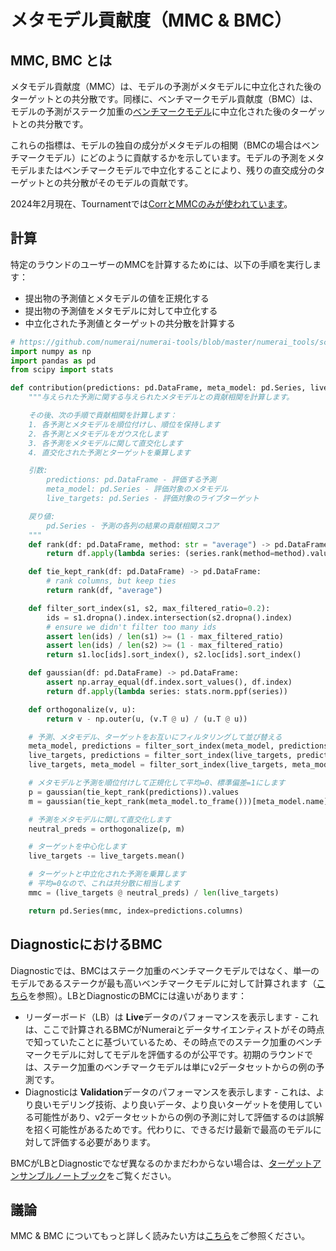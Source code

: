 # メタモデル貢献度（MMC & BMC）

## MMC, BMC とは

メタモデル貢献度（MMC）は、モデルの予測がメタモデルに中立化された後のターゲットとの共分散です。同様に、ベンチマークモデル貢献度（BMC）は、モデルの予測がステーク加重の[ベンチマークモデル](https://numer.ai/~benchmark_models)に中立化された後のターゲットとの共分散です。

これらの指標は、モデルの独自の成分がメタモデルの相関（BMCの場合はベンチマークモデル）にどのように貢献するかを示しています。モデルの予測をメタモデルまたはベンチマークモデルで中立化することにより、残りの直交成分のターゲットとの共分散がそのモデルの貢献です。

2024年2月現在、Tournamentでは[CorrとMMCのみが使われています](https://forum.numer.ai/t/changing-scoring-payouts-again-to-mmc-only/6794)。

## 計算

特定のラウンドのユーザーのMMCを計算するためには、以下の手順を実行します：

- 提出物の予測値とメタモデルの値を正規化する
- 提出物の予測値をメタモデルに対して中立化する
- 中立化された予測値とターゲットの共分散を計算する

```python
# https://github.com/numerai/numerai-tools/blob/master/numerai_tools/scoring.py
import numpy as np
import pandas as pd
from scipy import stats

def contribution(predictions: pd.DataFrame, meta_model: pd.Series, live_targets: pd.Series) -> pd.Series:
    """与えられた予測に関する与えられたメタモデルとの貢献相関を計算します。

    その後、次の手順で貢献相関を計算します：
    1. 各予測とメタモデルを順位付けし、順位を保持します
    2. 各予測とメタモデルをガウス化します
    3. 各予測をメタモデルに関して直交化します
    4. 直交化された予測とターゲットを乗算します

    引数:
        predictions: pd.DataFrame - 評価する予測
        meta_model: pd.Series - 評価対象のメタモデル
        live_targets: pd.Series - 評価対象のライブターゲット

    戻り値:
        pd.Series - 予測の各列の結果の貢献相関スコア
    """
    def rank(df: pd.DataFrame, method: str = "average") -> pd.DataFrame:
        return df.apply(lambda series: (series.rank(method=method).values - 0.5) / series.count())

    def tie_kept_rank(df: pd.DataFrame) -> pd.DataFrame:
        # rank columns, but keep ties
        return rank(df, "average")

    def filter_sort_index(s1, s2, max_filtered_ratio=0.2):
        ids = s1.dropna().index.intersection(s2.dropna().index)
        # ensure we didn't filter too many ids
        assert len(ids) / len(s1) >= (1 - max_filtered_ratio)
        assert len(ids) / len(s2) >= (1 - max_filtered_ratio)
        return s1.loc[ids].sort_index(), s2.loc[ids].sort_index()

    def gaussian(df: pd.DataFrame) -> pd.DataFrame:
        assert np.array_equal(df.index.sort_values(), df.index)
        return df.apply(lambda series: stats.norm.ppf(series))

    def orthogonalize(v, u):
        return v - np.outer(u, (v.T @ u) / (u.T @ u))

    # 予測、メタモデル、ターゲットをお互いにフィルタリングして並び替える
    meta_model, predictions = filter_sort_index(meta_model, predictions)
    live_targets, predictions = filter_sort_index(live_targets, predictions)
    live_targets, meta_model = filter_sort_index(live_targets, meta_model)

    # メタモデルと予測を順位付けして正規化して平均=0、標準偏差=1にします
    p = gaussian(tie_kept_rank(predictions)).values
    m = gaussian(tie_kept_rank(meta_model.to_frame()))[meta_model.name].values

    # 予測をメタモデルに関して直交化します
    neutral_preds = orthogonalize(p, m)

    # ターゲットを中心化します
    live_targets -= live_targets.mean()

    # ターゲットと中立化された予測を乗算します
    # 平均=0なので、これは共分散に相当します
    mmc = (live_targets @ neutral_preds) / len(live_targets)

    return pd.Series(mmc, index=predictions.columns)
```

## DiagnosticにおけるBMC

Diagnosticでは、BMCはステーク加重のベンチマークモデルではなく、単一のモデルであるステークが最も高いベンチマークモデルに対して計算されます（[こちら](https://numer.ai/~benchmark_models)を参照）。LBとDiagnosticのBMCには違いがあります：

- リーダーボード（LB）は **Live**データのパフォーマンスを表示します - これは、ここで計算されるBMCがNumeraiとデータサイエンティストがその時点で知っていたことに基づいているため、その時点でのステーク加重のベンチマークモデルに対してモデルを評価するのが公平です。初期のラウンドでは、ステーク加重のベンチマークモデルは単にv2データセットからの例の予測です。
- Diagnosticは **Validation**データのパフォーマンスを表示します - これは、より良いモデリング技術、より良いデータ、より良いターゲットを使用している可能性があり、v2データセットからの例の予測に対して評価するのは誤解を招く可能性があるためです。代わりに、できるだけ最新で最高のモデルに対して評価する必要があります。

BMCがLBとDiagnosticでなぜ異なるのかまだわからない場合は、[ターゲットアンサンブルノートブック](https://github.com/numerai/example-scripts/blob/master/target_ensemble.ipynb)をご覧ください。

## 議論

MMC & BMC についてもっと詳しく読みたい方は[こちら](https://forum.numer.ai/t/mmc-staking-starts-jan-2-2024/6827)をご参照ください。
